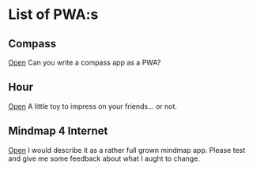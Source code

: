 # List of PWA:s

## Compass
[Open](http://lborgman.github.io/compass/compass.html)
Can you write a compass app as a PWA?

## Hour
[Open](http://lborgman.github.io/hour/hour.html)
A little toy to impress on your friends... or not.

## Mindmap 4 Internet
[Open](http://lborgman.github.io/mm4i)
I would describe it as a rather full grown mindmap app.
Please test and give me some feedback about what I aught to change.




